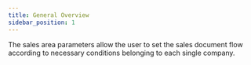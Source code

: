 ```yaml
---
title: General Overview
sidebar_position: 1
---
```


The sales area parameters allow the user to set the sales document flow according to necessary conditions belonging to each single company.







